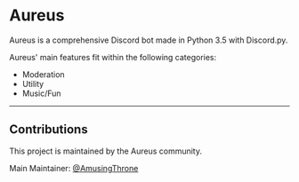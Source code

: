 # Aureus
Aureus is a comprehensive Discord bot made in Python 3.5 with Discord.py.


Aureus' main features fit within the following categories:

* Moderation
* Utility
* Music/Fun

-------

## Contributions
This project is maintained by the Aureus community.

Main Maintainer: [@AmusingThrone](https://github.com/AmusingThrone)

